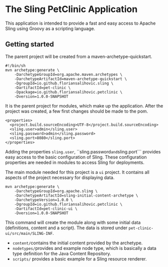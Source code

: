 # The Sling PetClinic Application

This application is intended to provide a fast and easy access to Apache Sling using Groovy as a scripting language.

## Getting started

The parent project will be created from a maven-archetype-quickstart.

    #!/bin/sh
    mvn archetype:generate \
        -DarchetypeGroupId=org.apache.maven.archetypes \
        -DarchetypeArtifactId=maven-archetype-quickstart \
        -DgroupId=io.github.floriansalihovic.sling \
        -DartifactId=pet-clinic \
        -Dpackage=io.github.floriansalihovic.petclinic \
        -Dversion=1.0.0-SNAPSHOT

It is the parent project for modules, which make up the application. After the project was created, a few first changes
should be made to the pom.

    <properties>
      <project.build.sourceEncoding>UTF-8</project.build.sourceEncoding>
      <sling.user>admin</sling.user>
      <sling.password>admin</sling.password>
      <sling.port>8080</sling.port>
    </properties>

Adding the properties ```sling.user```, ``sling.password``` and ```sling.port``` provides easy access to the basic
configuration of Sling. These configuration properties are needed in modules to access Sling for deployments.

The main module needed for this project is a ```ui``` project. It contains all aspects of the project necessary for
displaying data.

    mvn archetype:generate \
        -DarchetypeGroupId=org.apache.sling \
        -DarchetypeArtifactId=sling-initial-content-archetype \
        -DarchetypeVersion=1.0.0 \
        -DgroupId=io.github.floriansalihovic.petclinic \
        -DartifactId=pet-clinic-ui \
        -Dversion=1.0.0-SNAPSHOT

This command will create the module along with some initial data (definitions, content and a script). The data is
stored under ```pet-clinic-ui/src/main/SLING-INF```.

- ```content/```contains the initial content provided by the archetype.
- ```nodetypes/```provides and example node type, which is basically a data type definition for the Java Content Repository.
- ```scripts/``` provides a basic example for a Sling resource renderer.